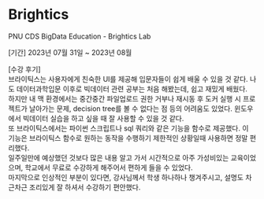 # Brightics
PNU CDS BigData Education - Brightics Lab 

[기간] 2023년 07월 31일 ~ 2023년 08월

[수강 후기]  
브라이틱스는 사용자에게 친숙한 UI를 제공해 입문자들이 쉽게 배울 수 있을 것 같다. 나도 데이터과학입문 이후로 빅데이터 관련 공부는 처음 해봤는데, 쉽고 재밌게 배웠다.  
하지만 내 맥 환경에서는 중간중간 파일업로드 권한 거부나 재시동 후 도커 실행 시 프로젝트가 날아가는 문제, decision tree를 볼 수 없다는 점 등의 어려움도 있었다. 윈도우에서 빅데이터 실습을 하고 싶을 때 잘 사용할 수 있을 것 같다.  
또 브라이틱스에서는 파이썬 스크립트나 sql 쿼리와 같은 기능을 함수로 제공했다. 이 기능은 브라이틱스 함수로 원하는 동작을 수행하기 제한적인 상황일때 사용하면 정말 편리했다.  
일주일만에 예상했던 것보다 많은 내용 알고 가서 시간적으로 아주 가성비있는 교육이었으며, 학교에서 무료로 수강하게 해주어서 편하게 들을 수 있었다.  
마지막으로 인상적인 부분이 있다면, 강사님께서 학생 하나하나 챙겨주시고, 설명도 차근차근 조리있게 잘 하셔서 수강하기 편안했다.
